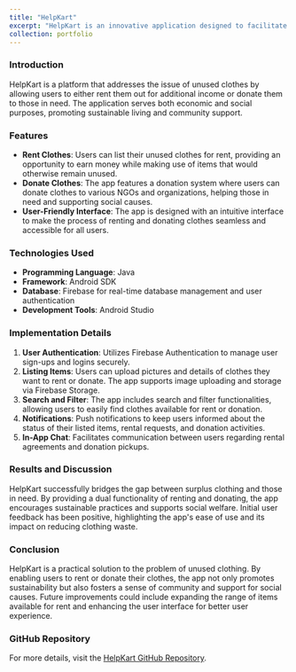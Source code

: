 ```yaml
---
title: "HelpKart"
excerpt: "HelpKart is an innovative application designed to facilitate the renting and donation of clothes. By providing a platform for users to rent out unused clothes or donate them to NGOs and organizations, HelpKart aims to reduce waste and support those in need."
collection: portfolio
---
```


### Introduction
HelpKart is a platform that addresses the issue of unused clothes by allowing users to either rent them out for additional income or donate them to those in need. The application serves both economic and social purposes, promoting sustainable living and community support.

### Features

- **Rent Clothes**: Users can list their unused clothes for rent, providing an opportunity to earn money while making use of items that would otherwise remain unused.
- **Donate Clothes**: The app features a donation system where users can donate clothes to various NGOs and organizations, helping those in need and supporting social causes.
- **User-Friendly Interface**: The app is designed with an intuitive interface to make the process of renting and donating clothes seamless and accessible for all users.

### Technologies Used

- **Programming Language**: Java
- **Framework**: Android SDK
- **Database**: Firebase for real-time database management and user authentication
- **Development Tools**: Android Studio

### Implementation Details

1. **User Authentication**: Utilizes Firebase Authentication to manage user sign-ups and logins securely.
2. **Listing Items**: Users can upload pictures and details of clothes they want to rent or donate. The app supports image uploading and storage via Firebase Storage.
3. **Search and Filter**: The app includes search and filter functionalities, allowing users to easily find clothes available for rent or donation.
4. **Notifications**: Push notifications to keep users informed about the status of their listed items, rental requests, and donation activities.
5. **In-App Chat**: Facilitates communication between users regarding rental agreements and donation pickups.

### Results and Discussion
HelpKart successfully bridges the gap between surplus clothing and those in need. By providing a dual functionality of renting and donating, the app encourages sustainable practices and supports social welfare. Initial user feedback has been positive, highlighting the app's ease of use and its impact on reducing clothing waste.

### Conclusion
HelpKart is a practical solution to the problem of unused clothing. By enabling users to rent or donate their clothes, the app not only promotes sustainability but also fosters a sense of community and support for social causes. Future improvements could include expanding the range of items available for rent and enhancing the user interface for better user experience.

### GitHub Repository
For more details, visit the [HelpKart GitHub Repository](https://github.com/harshag24/HelpKart).
